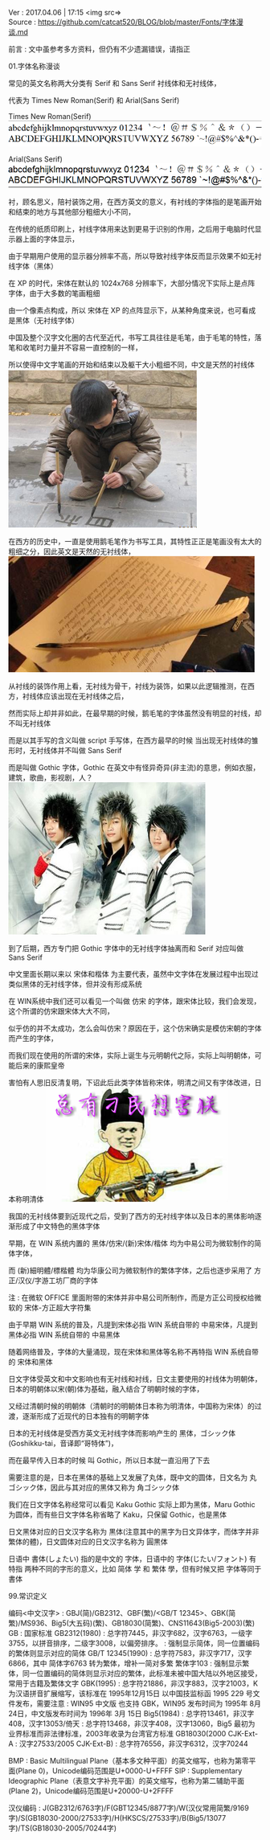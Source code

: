 Ver : 2017.04.06 | 17:15
<img src=><br>
Source : https://github.com/catcat520/BLOG/blob/master/Fonts/字体漫谈.md

前言 : 文中虽参考多方资料，但仍有不少遗漏错误，请指正

01.字体名称漫谈

常见的英文名称两大分类有 Serif 和 Sans Serif 衬线体和无衬线体，

代表为 Times New Roman(Serif) 和 Arial(Sans Serif)

Times New Roman(Serif)
<img src=https://raw.githubusercontent.com/catcat520/BLOG/master/Fonts/img/fontknowledge/timesnewroman.png>

Arial(Sans Serif)
<img src=https://raw.githubusercontent.com/catcat520/BLOG/master/Fonts/img/fontknowledge/arial.png>

衬，顾名思义，陪衬装饰之用，在西方英文的意义，有衬线的字体指的是笔画开始和结束的地方与其他部分粗细大小不同，

在传统的纸质印刷上，衬线字体用来达到更易于识别的作用，之后用于电脑时代显示器上面的字体显示，

由于早期用户使用的显示器分辨率不高，所以导致衬线字体反而显示效果不如无衬线字体（黑体）

在 XP 的时代，宋体在默认的 1024x768 分辨率下，大部分情况下实际上是点阵字体，由于大多数的笔画粗细

由一个像素点构成，所以 宋体在 XP 的点阵显示下，从某种角度来说，也可看成是黑体（无衬线字体）

中国及整个汉字文化圈的古代至近代，书写工具往往是毛笔，由于毛笔的特性，落笔和收笔时力量并不容易一直控制的一样，

所以使得中文字笔画的开始和结束以及躯干大小粗细不同，中文是天然的衬线体
<img src=https://raw.githubusercontent.com/catcat520/BLOG/master/Fonts/img/fontknowledge/%E5%9C%B0%E4%B8%8A%E7%BB%83%E4%B9%A6%E6%B3%95.png>

在西方的历史中，一直是使用鹅毛笔作为书写工具，其特性正正是笔画没有太大的粗细之分，因此英文是天然的无衬线体，
<img src=https://raw.githubusercontent.com/catcat520/BLOG/master/Fonts/img/fontknowledge/%E9%B9%85%E6%AF%9B%E7%AC%94%E5%AD%97.jpg>

从衬线的装饰作用上看，无衬线为骨干，衬线为装饰，如果以此逻辑推测，在西方，衬线体应该出现在无衬线体之后，

然而实际上却并非如此，在最早期的时候，鹅毛笔的字体虽然没有明显的衬线，却不叫无衬线体

而是以其手写的含义叫做 script 手写体，在西方最早的时候 当出现无衬线体的雏形时，无衬线体并不叫做 Sans Serif

而是叫做 Gothic 字体，Gothic 在英文中有怪异奇异(非主流)的意思，例如衣服，建筑，歌曲，影视剧，人？
<img src=https://raw.githubusercontent.com/catcat520/BLOG/master/Fonts/img/fontknowledge/%E6%9D%80%E9%A9%AC%E7%89%B9.jpg>

到了后期，西方专门把 Gothic 字体中的无衬线字体抽离而和 Serif 对应叫做 Sans Serif

中文里面长期以来以 宋体和楷体 为主要代表，虽然中文字体在发展过程中出现过类似黑体的无衬线字体，但并没有形成系统

在 WIN系统中我们还可以看见一个叫做 仿宋 的字体，跟宋体比较，我们会发现，这个所谓的仿宋跟宋体大大不同，

似乎仿的并不太成功，怎么会叫仿宋？原因在于，这个仿宋确实是模仿宋朝的字体而产生的字体，

而我们现在使用的所谓的宋体，实际上诞生与元明朝代之际，实际上叫明朝体，可能后来的康熙皇帝

害怕有人思旧反清复明，下诏此后此类字体皆称宋体，明清之间又有字体改进，日本称明清体
<img src=https://raw.githubusercontent.com/catcat520/BLOG/master/Fonts/img/fontknowledge/%E6%80%BB%E6%9C%89%E5%88%81%E6%B0%91%E6%83%B3%E5%AE%B3%E6%9C%95.png>

我国的无衬线体要到近现代之后，受到了西方的无衬线字体以及日本的黑体影响逐渐形成了中文特色的黑体字体

早期，在 WIN 系统内置的 黑体/仿宋/(新)宋体/楷体 均为中易公司为微软制作的简体字体，

而 (新)細明體/標楷體 均为华康公司为微软制作的繁体字体，之后也逐步采用了 方正/汉仪/字游工坊厂商的字体

注 : 在微软 OFFICE 里面附带的宋体并非中易公司所制作，而是方正公司授权给微软的 宋体-方正超大字符集

由于早期 WIN 系统的普及，凡提到宋体必指 WIN 系统自带的 中易宋体，凡提到黑体必指 WIN 系统自带的 中易黑体

随着网络普及，字体的大量涌现，现在宋体和黑体等名称不再特指 WIN 系统自带的 宋体和黑体

日文字体受英文和中文影响也有无衬线和衬线，日文主要使用的衬线体为明朝体，日本的明朝体以宋(朝)体为基础，融入结合了明朝时候的字体，

又经过清朝时候的明朝体（清朝时的明朝体日本称为明清体，中国称为宋体）的过渡，逐渐形成了近现代的日本独有的明朝字体

日本的无衬线体是受西方英文无衬线字体而影响产生的 黑体，ゴシック体(Goshikku-tai，音译即“哥特体”)，

而在最早传入日本的时候 叫 Gothic，所以日本就一直沿用了下去

需要注意的是，日本在黑体的基础上又发展了丸体，既中文的圆体，日文名为 丸ゴシック体，因此与其对应的黑体又称为 角ゴシック体

我们在日文字体名称经常可以看见 Kaku Gothic 实际上即为黑体，Maru Gothic 为圆体，而有些日文字体名称省略了 Kaku，只保留 Gothic，也是黑体

日文黑体对应的日文汉字名称为 黒体(注意其中的黑字为日文异体字，而体字并非繁体的體)，日文圆体对应的日文汉字名称为 圓黒体

日语中 書体(しょたい) 指的是中文的 字体，日语中的 字体(じたい/フォント) 有特指 两种不同的字形的意义，比如 简体 学 和 繁体 學，但有时候又把 字体等同于書体

99.常识定义

编码<中文汉字> : GBJ(简)/GB2312、GBF(繁)/<GB/T 12345>、GBK(简繁)/MS936、Big5(大五码)(繁)、GB18030(简繁)、CNS11643(Big5-2003)(繁)
GB : 国家标准
GB2312(1980) : 总字符7445，非汉字682，汉字6763，一级字3755，以拼音排序，二级字3008，以偏旁排序。
             : 强制显示简体，同一位置编码的繁体则显示对应的简体
GB/T 12345(1990) : 总字符7583，非汉字717，汉字6866，其中 简体字6763 转为繁体，增补一简对多繁 繁体字103
                 : 强制显示繁体，同一位置编码的简体则显示对应的繁体，此标准未被中国大陆以外地区接受，常用于古籍及繁体文字
GBK(1995) : 总字符21886，非汉字883，汉字21003，K为汉语拼音扩展缩写，该标准在 1995年12月15日 以中国技监标函 1995 229 号文件发布，需要注意
          : WIN95 中文版 也支持 GBK，WIN95 发布时间为 1995年 8月 24日，中文版发布时间为 1996年 3月 15日
Big5(1984) : 总字符13461，非汉字408，汉字13053/倚天 : 总字符13468，非汉字408，汉字13060，Big5 最初为业界标准而非法律标准，2003年收录为台湾官方标准
GB18030(2000 CJK-Ext-A : 汉字27533/2005 CJK-Ext-B) : 总字符76556，非汉字6312，汉字70244

BMP : Basic Multilingual Plane（基本多文种平面）的英文缩写，也称为第零平面(Plane 0)，Unicode编码范围是U+0000-U+FFFF
SIP : Supplementary Ideographic Plane（表意文字补充平面）的英文缩写，也称为第二辅助平面(Plane 2)，Unicode编码范围是U+20000-U+2FFFF

汉仪编码 : J(GB2312/6763字)/F(GBT12345/8877字)/W(汉仪常用简繁/9169字)/S(GB18030-2000/27533字)/H(HKSCS/27533字)/B(Big5/13077字)/TS(GB18030-2005/70244字)
